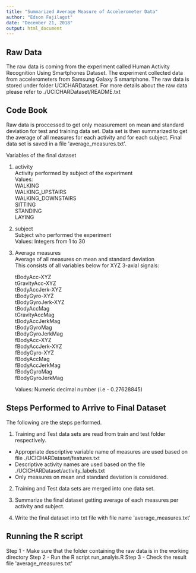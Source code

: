 ```yaml
---
title: "Summarized Average Measure of Accelerometer Data"
author: "Edson Fajilagot"
date: "December 21, 2018"
output: html_document
---
```



## Raw Data

The raw data is coming from the experiment called Human Activity Recognition Using Smartphones Dataset. The experiment collected data from accelerometers from Samsung Galaxy S smartphone. The raw data is stored under folder UCICHARDataset. For more details about the raw data please refer to ./UCICHARDataset/README.txt


## Code Book
Raw data is proccessed to get only measurement on mean and standard deviation for test and training data set.  Data set is then summarized to get the average of all measures for each activity and for each subject. Final data set is saved in a file 'average_measures.txt'.

Variables of the final dataset
1. activity  
    Activity performed by subject of the experiment  
    Values:  
      WALKING  
      WALKING_UPSTAIRS  
      WALKING_DOWNSTAIRS  
      SITTING  
      STANDING  
      LAYING  
      


2. subject  
    Subject who performed the experiment  
    Values: Integers from 1 to 30  


3. Average measures  
   Average of all measures on mean and standard deviation  
   This consists of all variables below for XYZ 3-axial signals:  
   
    tBodyAcc-XYZ  
    tGravityAcc-XYZ  
    tBodyAccJerk-XYZ  
    tBodyGyro-XYZ  
    tBodyGyroJerk-XYZ  
    tBodyAccMag  
    tGravityAccMag  
    tBodyAccJerkMag  
    tBodyGyroMag  
    tBodyGyroJerkMag  
    fBodyAcc-XYZ  
    fBodyAccJerk-XYZ  
    fBodyGyro-XYZ  
    fBodyAccMag  
    fBodyAccJerkMag  
    fBodyGyroMag  
    fBodyGyroJerkMag  
    
    
    Values: Numeric decimal number (i.e - 0.27628845)  


## Steps Performed to Arrive to Final Dataset
The following are the steps performed.

1. Training and Test data sets are read from train and test folder respectively.
  - Appropriate descriptive variable name of measures are used based on file ./UCICHARDataset/features.txt
  - Descriptive activity names are used based on the file ./UCICHARDataset/activity_labels.txt
  - Only measures on mean and standard deviation is considered.

2. Training and Test data sets are merged into one data set.

3. Summarize the final dataset getting average of each measures per activity and subject.

4. Write the final dataset into txt file with file name 'average_measures.txt'


## Running the R script
Step 1 - Make sure that the folder containing the raw data is in the working directory
Step 2 - Run the R script run_analyis.R
Step 3 - Check the result file 'average_measures.txt'



